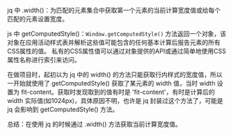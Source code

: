 jq 中 .width()：为匹配的元素集合中获取第一个元素的当前计算宽度值或给每个匹配的元素设置宽度。

js 中 getComputedStyle()：`Window.getComputedStyle()` 方法返回一个对象，该对象在应用活动样式表并解析这些值可能包含的任何基本计算后报告元素的所有CSS属性的值。 私有的CSS属性值可以通过对象提供的API或通过简单地使用CSS属性名称进行索引来访问。

在做项目时，起初以为 jq 中的 width() 的方法只能获取行内样式的宽度值，所以一开始就使用了 getComputedStyle() 获取了某元素的 width 值，当时 width 设置为 fit-content。获取时发现取到的值有时是 'fit-content'，有时是计算后的 width 实际值(如1024px)，具体原因不明，也许是 jq 封装过这个方法了，可能是 jq 会影响到 getComputedStyle() 方法。

总结：在使用 jq 的时候通过 .width() 方法获取当前计算宽度值。